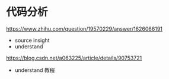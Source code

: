 # 代码分析

https://www.zhihu.com/question/19570229/answer/1626066191



- source insight
- understand



https://blog.csdn.net/a063225/article/details/90753721

- understand 教程